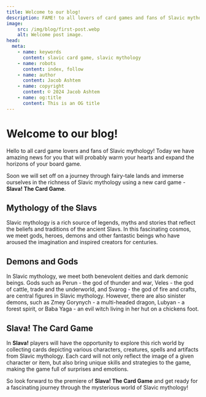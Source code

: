 ```yaml
---
title: Welcome to our blog!
description: FAME! to all lovers of card games and fans of Slavic mythology!
image:
    src: /img/blog/first-post.webp
    alt: Welcome post image.
head:
  meta:
    - name: keywords
      content: slavic card game, slavic mythology
    - name: robots
      content: index, follow
    - name: author
      content: Jacob Ashtem
    - name: copyright
      content: © 2024 Jacob Ashtem
    - name: og:title
      content: This is an OG title
---
```


# Welcome to our blog!

Hello to all card game lovers and fans of Slavic mythology! Today we have amazing news for you that will probably warm your hearts and expand the horizons of your board game.

Soon we will set off on a journey through fairy-tale lands and immerse ourselves in the richness of Slavic mythology using a new card game - **Slava! The Card Game**.

## Mythology of the Slavs

Slavic mythology is a rich source of legends, myths and stories that reflect the beliefs and traditions of the ancient Slavs. In this fascinating cosmos, we meet gods, heroes, demons and other fantastic beings who have aroused the imagination and inspired creators for centuries.

## Demons and Gods

In Slavic mythology, we meet both benevolent deities and dark demonic beings. Gods such as Perun - the god of thunder and war, Veles - the god of cattle, trade and the underworld, and Svarog - the god of fire and crafts, are central figures in Slavic mythology. However, there are also sinister demons, such as Zmey Gorynych - a multi-headed dragon, Lubyan - a forest spirit, or Baba Yaga - an evil witch living in her hut on a chickens foot.

## Slava! The Card Game

In **Slava!** players will have the opportunity to explore this rich world by collecting cards depicting various characters, creatures, spells and artifacts from Slavic mythology. Each card will not only reflect the image of a given character or item, but also bring unique skills and strategies to the game, making the game full of surprises and emotions.

So look forward to the premiere of **Slava! The Card Game** and get ready for a fascinating journey through the mysterious world of Slavic mythology!


